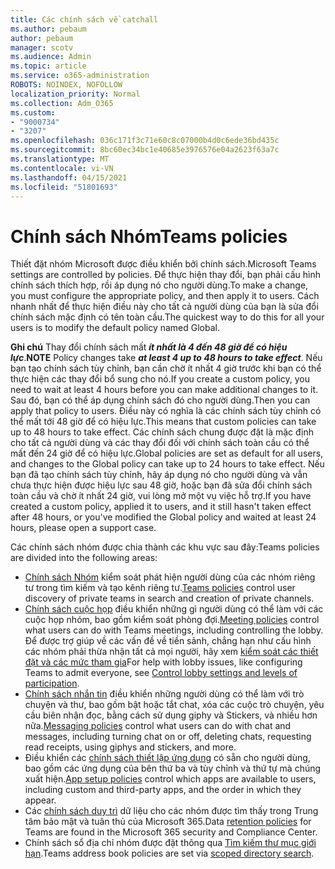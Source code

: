 ```yaml
---
title: Các chính sách về catchall
ms.author: pebaum
author: pebaum
manager: scotv
ms.audience: Admin
ms.topic: article
ms.service: o365-administration
ROBOTS: NOINDEX, NOFOLLOW
localization_priority: Normal
ms.collection: Adm_O365
ms.custom:
- "9000734"
- "3207"
ms.openlocfilehash: 036c171f3c71e60c8c07000b4d0c6ede36bd435c
ms.sourcegitcommit: 8bc60ec34bc1e40685e3976576e04a2623f63a7c
ms.translationtype: MT
ms.contentlocale: vi-VN
ms.lasthandoff: 04/15/2021
ms.locfileid: "51801693"
---
```

# <a name="teams-policies"></a><span data-ttu-id="f705e-102">Chính sách Nhóm</span><span class="sxs-lookup"><span data-stu-id="f705e-102">Teams policies</span></span>

<span data-ttu-id="f705e-103">Thiết đặt nhóm Microsoft được điều khiển bởi chính sách.</span><span class="sxs-lookup"><span data-stu-id="f705e-103">Microsoft Teams settings are controlled by policies.</span></span> <span data-ttu-id="f705e-104">Để thực hiện thay đổi, bạn phải cấu hình chính sách thích hợp, rồi áp dụng nó cho người dùng.</span><span class="sxs-lookup"><span data-stu-id="f705e-104">To make a change, you must configure the appropriate policy, and then apply it to users.</span></span> <span data-ttu-id="f705e-105">Cách nhanh nhất để thực hiện điều này cho tất cả người dùng của bạn là sửa đổi chính sách mặc định có tên toàn cầu.</span><span class="sxs-lookup"><span data-stu-id="f705e-105">The quickest way to do this for all your users is to modify the default policy named Global.</span></span> 

<span data-ttu-id="f705e-106">**Ghi chú** Thay đổi chính sách mất **_ít nhất là 4 đến 48 giờ để có hiệu lực_**.</span><span class="sxs-lookup"><span data-stu-id="f705e-106">**NOTE** Policy changes take **_at least 4 up to 48 hours to take effect_**.</span></span> <span data-ttu-id="f705e-107">Nếu bạn tạo chính sách tùy chỉnh, bạn cần chờ ít nhất 4 giờ trước khi bạn có thể thực hiện các thay đổi bổ sung cho nó.</span><span class="sxs-lookup"><span data-stu-id="f705e-107">If you create a custom policy, you need to wait at least 4 hours before you can make additional changes to it.</span></span> <span data-ttu-id="f705e-108">Sau đó, bạn có thể áp dụng chính sách đó cho người dùng.</span><span class="sxs-lookup"><span data-stu-id="f705e-108">Then you can apply that policy to users.</span></span> <span data-ttu-id="f705e-109">Điều này có nghĩa là các chính sách tùy chỉnh có thể mất tới 48 giờ để có hiệu lực.</span><span class="sxs-lookup"><span data-stu-id="f705e-109">This means that custom policies can take up to 48 hours to take effect.</span></span> <span data-ttu-id="f705e-110">Các chính sách chung được đặt là mặc định cho tất cả người dùng và các thay đổi đối với chính sách toàn cầu có thể mất đến 24 giờ để có hiệu lực.</span><span class="sxs-lookup"><span data-stu-id="f705e-110">Global policies are set as default for all users, and changes to the Global policy can take up to 24 hours to take effect.</span></span> <span data-ttu-id="f705e-111">Nếu bạn đã tạo chính sách tùy chỉnh, hãy áp dụng nó cho người dùng và vẫn chưa thực hiện được hiệu lực sau 48 giờ, hoặc bạn đã sửa đổi chính sách toàn cầu và chờ ít nhất 24 giờ, vui lòng mở một vụ việc hỗ trợ.</span><span class="sxs-lookup"><span data-stu-id="f705e-111">If you have created a custom policy, applied it to users, and it still hasn't taken effect after 48 hours, or you've modified the Global policy and waited at least 24 hours, please open a support case.</span></span>

<span data-ttu-id="f705e-112">Các chính sách nhóm được chia thành các khu vực sau đây:</span><span class="sxs-lookup"><span data-stu-id="f705e-112">Teams policies are divided into the following areas:</span></span>

- <span data-ttu-id="f705e-113">[Chính sách Nhóm](https://docs.microsoft.com/MicrosoftTeams/teams-policies) kiểm soát phát hiện người dùng của các nhóm riêng tư trong tìm kiếm và tạo kênh riêng tư.</span><span class="sxs-lookup"><span data-stu-id="f705e-113">[Teams policies](https://docs.microsoft.com/MicrosoftTeams/teams-policies) control user discovery of private teams in search and creation of private channels.</span></span>  
- <span data-ttu-id="f705e-114">[Chính sách cuộc họp](https://docs.microsoft.com/microsoftteams/meeting-policies-in-teams) điều khiển những gì người dùng có thể làm với các cuộc họp nhóm, bao gồm kiểm soát phòng đợi.</span><span class="sxs-lookup"><span data-stu-id="f705e-114">[Meeting policies](https://docs.microsoft.com/microsoftteams/meeting-policies-in-teams) control what users can do with Teams meetings, including controlling the lobby.</span></span> <span data-ttu-id="f705e-115">Để được trợ giúp về các vấn đề về tiền sảnh, chẳng hạn như cấu hình các nhóm phải thừa nhận tất cả mọi người, hãy xem [kiểm soát các thiết đặt và các mức tham gia](https://docs.microsoft.com/alchemyinsights/bypass-lobby)</span><span class="sxs-lookup"><span data-stu-id="f705e-115">For help with lobby issues, like configuring Teams to admit everyone, see [Control lobby settings and levels of participation](https://docs.microsoft.com/alchemyinsights/bypass-lobby).</span></span>
- <span data-ttu-id="f705e-116">[Chính sách nhắn tin](https://docs.microsoft.com/microsoftteams/messaging-policies-in-teams) điều khiển những người dùng có thể làm với trò chuyện và thư, bao gồm bật hoặc tắt chat, xóa các cuộc trò chuyện, yêu cầu biên nhận đọc, bằng cách sử dụng giphy và Stickers, và nhiều hơn nữa.</span><span class="sxs-lookup"><span data-stu-id="f705e-116">[Messaging policies](https://docs.microsoft.com/microsoftteams/messaging-policies-in-teams) control what users can do with chat and messages, including turning chat on or off, deleting chats, requesting read receipts, using giphys and stickers, and more.</span></span>
- <span data-ttu-id="f705e-117">Điều khiển các [chính sách thiết lập ứng dụng](https://docs.microsoft.com/MicrosoftTeams/teams-app-setup-policies) có sẵn cho người dùng, bao gồm các ứng dụng của bên thứ ba và tùy chỉnh và thứ tự mà chúng xuất hiện.</span><span class="sxs-lookup"><span data-stu-id="f705e-117">[App setup policies](https://docs.microsoft.com/MicrosoftTeams/teams-app-setup-policies) control which apps are available to users, including custom and third-party apps, and the order in which they appear.</span></span>  
- <span data-ttu-id="f705e-118">Các [chính sách duy trì](https://docs.microsoft.com/microsoftteams/retention-policies) dữ liệu cho các nhóm được tìm thấy trong Trung tâm bảo mật và tuân thủ của Microsoft 365.</span><span class="sxs-lookup"><span data-stu-id="f705e-118">Data [retention policies](https://docs.microsoft.com/microsoftteams/retention-policies) for Teams are found in the Microsoft 365 security and Compliance Center.</span></span>
- <span data-ttu-id="f705e-119">Chính sách sổ địa chỉ nhóm được đặt thông qua [Tìm kiếm thư mục giới hạn](https://docs.microsoft.com/MicrosoftTeams/teams-scoped-directory-search).</span><span class="sxs-lookup"><span data-stu-id="f705e-119">Teams address book policies are set via [scoped directory search](https://docs.microsoft.com/MicrosoftTeams/teams-scoped-directory-search).</span></span>